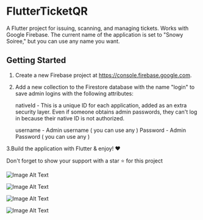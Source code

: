 # FlutterTicketQR

A Flutter project for issuing, scanning, and managing tickets. Works with Google Firebase. The current name of the application is set to "Snowy Soiree," but you can use any name you want.

## Getting Started

1. Create a new Firebase project at https://console.firebase.google.com.

2. Add a new collection to the Firestore database with the name "login" to save admin logins with the following attributes:

   nativeId - This is a unique ID for each application, added as an extra security layer. Even if someone obtains admin passwords, they can't log in because their native ID is not authorized.

   username - Admin username ( you can use any )
   Password - Admin Password ( you can use any )
   

3.Build the application with Flutter & enjoy! ❤️

Don't forget to show your support with a star ⭐️ for this project




![Image Alt Text](https://lh3.googleusercontent.com/pw/ABLVV86wsjnI2zOKAaa-teVxTBiO66otVrQfGOsi0c8Zxd0tuXWIG1mMu7SDGuR4E0W2Jz_p115zBOa2-X9QCh8ksf25S1xQAA6TqCqdPTUMu9wrSjJqbZ13wETBbm-isGfnnXJZsb6xMuQNVK1nyznTaxM=w740-h1604-s)



![Image Alt Text](https://lh3.googleusercontent.com/pw/ABLVV85jwTo_2Ak47MJSR5K2tYyYKPNqKOOnZKRF1W6c8frMwOnGpEGCfEuRjby69cHuJHC7Ron2osbhtJsd05iCzlinUBZwxJbgBZz4Dfi-9B7dW6QRybWhxTMtn4Q1m8AnKCmE5lt7yxOGD98Hku5VrAo=w740-h1604-s-no?authuser=0)



![Image Alt Text](https://lh3.googleusercontent.com/pw/ABLVV84-gtnC68vJLLsrbS8agc_kpqOVqp-tdhfjxipjz6OOcGuiHOSFqWWe_72a7ESDF1-PQfXlT9DnjmB-TfbmlZLOfWRGgolumlIfmGUfAW-GHTtzyfoLkvNWFlYdPds6Ue_8rHZ046vLfGgS2vHWPtQ=w740-h1604-s-no?authuser=0)



![Image Alt Text](https://lh3.googleusercontent.com/pw/ABLVV86gctceSlxGBx69Qf6UZ0ZyK4-UFUF3s44ywRMU7enxZc1XA8WeZT0pJbZxBc2i3aQeW_Py1JX35ue5pZFPdXNF-P_864nX5zdrrNSe_HfrDtJ778WE-zTTYeOxG9Zz8DEk8IfuSkF-BWfyJRfqulY=w740-h1604-s-no?authuser=0)







